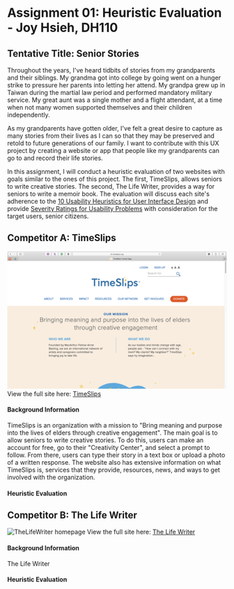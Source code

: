 # Assignment 01: Heuristic Evaluation - Joy Hsieh, DH110
## Tentative Title: Senior Stories
Throughout the years, I've heard tidbits of stories from my grandparents and their siblings. My grandma got into college by going went on a hunger strike to pressure her parents into letting her attend. My grandpa grew up in Taiwan during the martial law period and performed mandatory military service. My great aunt was a single mother and a flight attendant, at a time when not many women supported themselves and their children independently.

As my grandparents have gotten older, I've felt a great desire to capture as many stories from their lives as I can so that they may be preserved and retold to future generations of our family. I want to contribute with this UX project by creating a website or app that people like my grandparents can go to and record their life stories.

In this assignment, I will conduct a heuristic evaluation of two websites with goals similar to the ones of this project. The first, TimeSlips, allows seniors to write creative stories. The second, The Life Writer, provides a way for seniors to write a memoir book. The evaluation will discuss each site's adherence to the [10 Usability Heuristics for User Interface Design](https://www.nngroup.com/articles/ten-usability-heuristics/) and provide [Severity Ratings for Usability Problems](https://www.nngroup.com/articles/how-to-rate-the-severity-of-usability-problems/) with consideration for the target users, senior citizens.

## Competitor A: TimeSlips
![TimeSlips homepage](timeslips-screenshot.png)
View the full site here: [TimeSlips](http://timeslips.org)
#### Background Information
TimeSlips is an organization with a mission to "Bring meaning and purpose into the lives of elders through creative engagement". The main goal is to allow seniors to write creative stories. To do this, users can make an account for free, go to their "Creativity Center", and select a prompt to follow. From there, users can type their story in a text box or upload a photo of a written response. The website also has extensive information on what TimeSlips is, services that they provide, resources, news, and ways to get involved with the organization.
#### Heuristic Evaluation

## Competitor B: The Life Writer
![TheLifeWriter homepage]()
View the full site here: [The Life Writer](https://www.thelifewriter.com)
#### Background Information
The Life Writer 
#### Heuristic Evaluation
